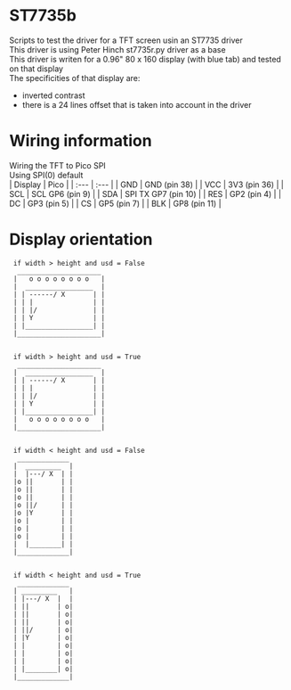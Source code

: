 # ST7735b

Scripts to test the driver for a TFT screen usin an ST7735 driver  
This driver is using Peter Hinch st7735r.py driver as a base  
This driver is writen for a 0.96" 80 x 160 display (with blue tab) and tested on that display  
The specificities of that display are:  
-  inverted contrast
-  there is a 24 lines offset that is taken into account in the driver

# Wiring information

Wiring the TFT to Pico SPI  
Using SPI(0) default  
| Display | Pico |
| :--- | :--- |
| GND | GND (pin 38) | 
| VCC | 3V3 (pin 36) |
| SCL | SCL GP6 (pin 9) | 
| SDA | SPI TX GP7 (pin 10) | 
| RES | GP2 (pin 4) | 
| DC |  GP3 (pin 5) | 
| CS  |  GP5 (pin 7) | 
| BLK |  GP8 (pin 11) |

# Display orientation
```
 if width > height and usd = False
  _____________________
 |   o o o o o o o o   |
 |  _________________  |
 | | ------/ X       | |
 | | |               | |
 | | |/              | |
 | | Y               | |
 | |_________________| |
 |_____________________|


 if width > height and usd = True
  _____________________
 |  _________________  |
 | | ------/ X       | |
 | | |               | |
 | | |/              | |
 | | Y               | |
 | |_________________| |
 |   o o o o o o o o   |
 |_____________________|


 if width < height and usd = False
  _____________
 |  _________  |
 |  |---/ X  | |
 |o ||       | |
 |o ||       | |
 |o ||       | |
 |o ||/      | |
 |o |Y       | |
 |o |        | |
 |o |        | |
 |o |        | |
 |  |________| |
 |_____________|


 if width < height and usd = True
  _____________
 | _________   |
 | |---/ X  |  |
 | ||       | o|
 | ||       | o|
 | ||       | o|
 | ||/      | o|
 | |Y       | o|
 | |        | o|
 | |        | o|
 | |        | o|
 | |________| o|
 |_____________|

```
